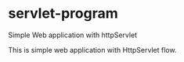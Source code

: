 # servlet-program
Simple Web application with httpServlet

This is simple web application with HttpServlet flow.
